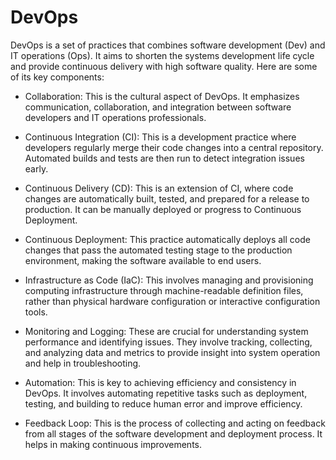 # DevOps

DevOps is a set of practices that combines software development (Dev) and
IT operations (Ops). It aims to shorten the systems development life cycle
and provide continuous delivery with high software quality. Here are some
of its key components:

- Collaboration: This is the cultural aspect of DevOps. It emphasizes communication,
collaboration, and integration between software developers and IT operations
professionals.

- Continuous Integration (CI): This is a development practice where developers
regularly merge their code changes into a central repository. Automated builds
and tests are then run to detect integration issues early.

- Continuous Delivery (CD): This is an extension of CI, where code changes
are automatically built, tested, and prepared for a release to production.
It can be manually deployed or progress to Continuous Deployment.

- Continuous Deployment: This practice automatically deploys all code changes
that pass the automated testing stage to the production environment, making
the software available to end users.

- Infrastructure as Code (IaC): This involves managing and provisioning computing
infrastructure through machine-readable definition files, rather than physical
hardware configuration or interactive configuration tools.

- Monitoring and Logging: These are crucial for understanding system performance
and identifying issues. They involve tracking, collecting, and analyzing data
and metrics to provide insight into system operation and help in troubleshooting.

- Automation: This is key to achieving efficiency and consistency in DevOps.
It involves automating repetitive tasks such as deployment, testing, and building
to reduce human error and improve efficiency.

- Feedback Loop: This is the process of collecting and acting on feedback
from all stages of the software development and deployment process. It helps
in making continuous improvements.
